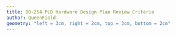 ```yaml
---
title: DO-254 PLD Hardware Design Plan Review Criteria
author: QueenField
geometry: "left = 3cm, right = 2cm, top = 3cm, bottom = 2cm"
---
```

